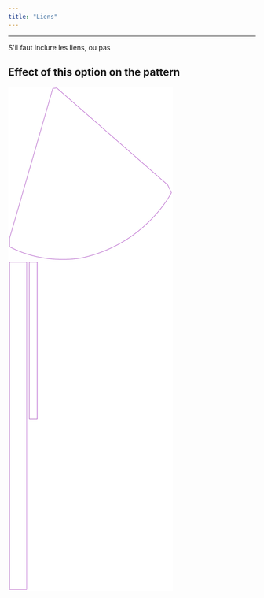 ```yaml
---
title: "Liens"
---
```


***

S'il faut inclure les liens, ou pas

## Effect of this option on the pattern

![This image shows the effect of this option by superimposing several variants that have a different value for this option](bee_ties_sample.svg "Effect of this option on the pattern")
